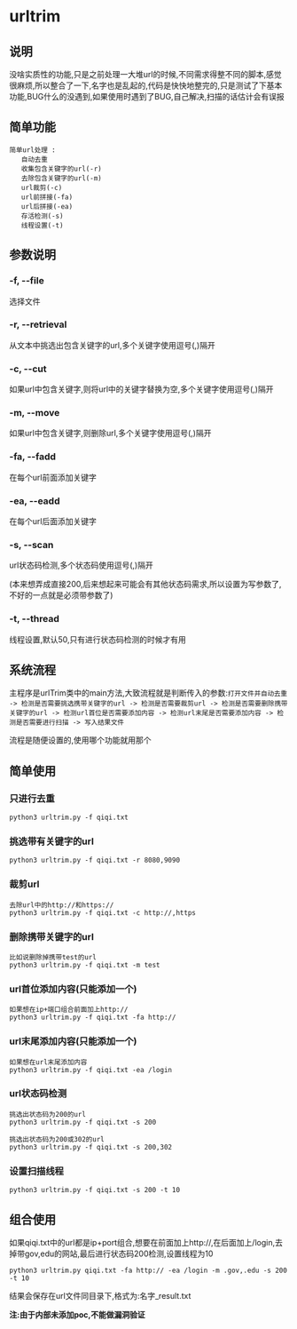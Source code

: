 # urltrim

## 说明

​		没啥实质性的功能,只是之前处理一大堆url的时候,不同需求得整不同的脚本,感觉很麻烦,所以整合了一下,名字也是乱起的,代码是快快地整完的,只是测试了下基本功能,BUG什么的没遇到,如果使用时遇到了BUG,自己解决,扫描的话估计会有误报

## 简单功能

```
简单url处理 : 
   自动去重
   收集包含关键字的url(-r)
   去除包含关键字的url(-m)
   url裁剪(-c)
   url前拼接(-fa)
   url后拼接(-ea)
   存活检测(-s)
   线程设置(-t)
```

## 参数说明

### -f, --file

选择文件

### -r, --retrieval

从文本中挑选出包含关键字的url,多个关键字使用逗号(,)隔开

### -c, --cut

如果url中包含关键字,则将url中的关键字替换为空,多个关键字使用逗号(,)隔开

###  -m, --move

如果url中包含关键字,则删除url,多个关键字使用逗号(,)隔开

### -fa, --fadd

在每个url前面添加关键字

### -ea, --eadd

在每个url后面添加关键字

### -s, --scan

url状态码检测,多个状态码使用逗号(,)隔开

(本来想弄成直接200,后来想起来可能会有其他状态码需求,所以设置为写参数了,不好的一点就是必须带参数了)

### -t, --thread

线程设置,默认50,只有进行状态码检测的时候才有用

## 系统流程

​		主程序是urlTrim类中的main方法,大致流程就是判断传入的参数:`打开文件并自动去重 -> 检测是否需要挑选携带关键字的url -> 检测是否需要裁剪url -> 检测是否需要删除携带关键字的url -> 检测url首位是否需要添加内容 -> 检测url末尾是否需要添加内容 -> 检测是否需要进行扫描 -> 写入结果文件`

流程是随便设置的,使用哪个功能就用那个

## 简单使用

### 只进行去重

```shell
python3 urltrim.py -f qiqi.txt
```

### 挑选带有关键字的url

```shell
python3 urltrim.py -f qiqi.txt -r 8080,9090
```

### 裁剪url

```shell
去除url中的http://和https://
python3 urltrim.py -f qiqi.txt -c http://,https
```

### 删除携带关键字的url

```shell
比如说删除掉携带test的url
python3 urltrim.py -f qiqi.txt -m test
```

### url首位添加内容(只能添加一个)

```shell
如果想在ip+端口组合前面加上http://
python3 urltrim.py -f qiqi.txt -fa http://
```

### url末尾添加内容(只能添加一个)

```shell
如果想在url末尾添加内容
python3 urltrim.py -f qiqi.txt -ea /login
```

### url状态码检测

```shell
挑选出状态码为200的url
python3 urltrim.py -f qiqi.txt -s 200

挑选出状态码为200或302的url
python3 urltrim.py -f qiqi.txt -s 200,302
```

### 设置扫描线程

```shell
python3 urltrim.py -f qiqi.txt -s 200 -t 10
```

## 组合使用

​		如果qiqi.txt中的url都是ip+port组合,想要在前面加上http://,在后面加上/login,去掉带gov,edu的网站,最后进行状态码200检测,设置线程为10

```shell
python3 urltrim.py qiqi.txt -fa http:// -ea /login -m .gov,.edu -s 200 -t 10
```

结果会保存在url文件同目录下,格式为:名字_result.txt

**注:由于内部未添加poc,不能做漏洞验证**


